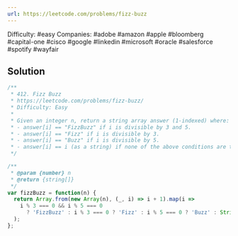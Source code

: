 ```yaml
---
url: https://leetcode.com/problems/fizz-buzz
---
```


Difficulty: #easy
Companies: #adobe #amazon #apple #bloomberg #capital-one #cisco #google #linkedin #microsoft #oracle #salesforce #spotify #wayfair

## Solution

```javascript
/**
 * 412. Fizz Buzz
 * https://leetcode.com/problems/fizz-buzz/
 * Difficulty: Easy
 *
 * Given an integer n, return a string array answer (1-indexed) where:
 * - answer[i] == "FizzBuzz" if i is divisible by 3 and 5.
 * - answer[i] == "Fizz" if i is divisible by 3.
 * - answer[i] == "Buzz" if i is divisible by 5.
 * - answer[i] == i (as a string) if none of the above conditions are true.
 */

/**
 * @param {number} n
 * @return {string[]}
 */
var fizzBuzz = function(n) {
  return Array.from(new Array(n), (_, i) => i + 1).map(i =>
    i % 3 === 0 && i % 5 === 0
      ? 'FizzBuzz' : i % 3 === 0 ? 'Fizz' : i % 5 === 0 ? 'Buzz' : String(i)
  );
};

```
